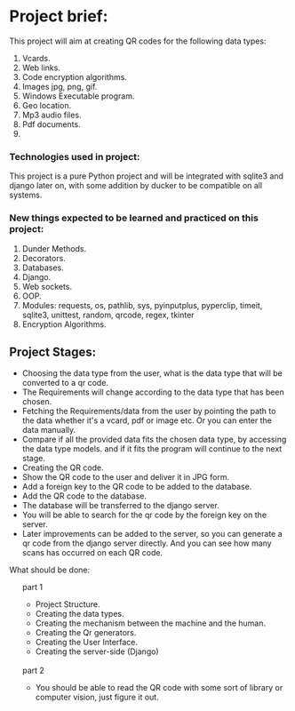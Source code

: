 # Project brief:
<p>This project will aim at creating QR codes for the following data types:</p>
<ol>
<li>Vcards.</li>
<li>Web links.</li>
<li>Code encryption algorithms.</li>
<li>Images jpg, png, gif.</li>
<li>Windows Executable program.</li>
<li>Geo location.</li>
<li>Mp3 audio files.</li>
<li>Pdf documents.</li>
<li></li>
</ol>

<h3>Technologies used in project:</h3>
<p>This project is a pure Python project and will be integrated with sqlite3 and django later on, with some addition by ducker to be compatible on all systems.</p>

<h3>New things expected to be learned and practiced on this project:</h3>

<ol>
<li>Dunder Methods.</li>
<li>Decorators.</li>
<li>Databases.</li>
<li>Django.</li>
<li>Web sockets.</li>
<li>OOP.</li>
<li>Modules: requests, os, pathlib, sys, pyinputplus, pyperclip, timeit, sqlite3, unittest, random, qrcode, regex, tkinter</li>
<li>Encryption Algorithms.</li>
</ol>

<h2>Project Stages:</h2>

<ul>

<li>Choosing the data type from the user, what is the data type that will be converted to a qr code.</li>

<li>The Requirements will change according to the data type that has been chosen.</li>

<li>Fetching the Requirements/data from the user by pointing the path to the data whether it's a vcard, pdf or image etc. Or you can enter the data manually.</li>

<li>Compare if all the provided data fits the chosen data type, by accessing the data type models. and if it fits the program will continue to the next stage.</li>

<li>Creating the QR code.</li>

<li>Show the QR code to the user and deliver it in JPG form.</li>

<li>Add a foreign key to the QR code to be added to the database.</li>
<li>Add the QR code to the database.</li>
<li>The database will be transferred to the django server. </li>

<li>You will be able to search for the qr code by the foreign key on the server.</li>

<li>Later improvements can be added to the server, so you can generate a qr code from the django server directly. And you can see how many scans has occurred on each QR code.</li>

</ul>


<p>What should be done:</p>

<ol>
part 1
<ul>
    <li>Project Structure.</li>
    <li>Creating the data types.</li>
    <li>Creating the mechanism between the machine and the human.</li>
    <li>Creating the Qr generators.</li>
<li>Creating the User Interface.</li>
    <li>Creating the server-side (Django)</li>
</ul>
<br>
part 2
<ul>
    <li> You should be able to read the QR code with some sort of library or computer vision, just figure it out.</li>

</ul>
</ol>





